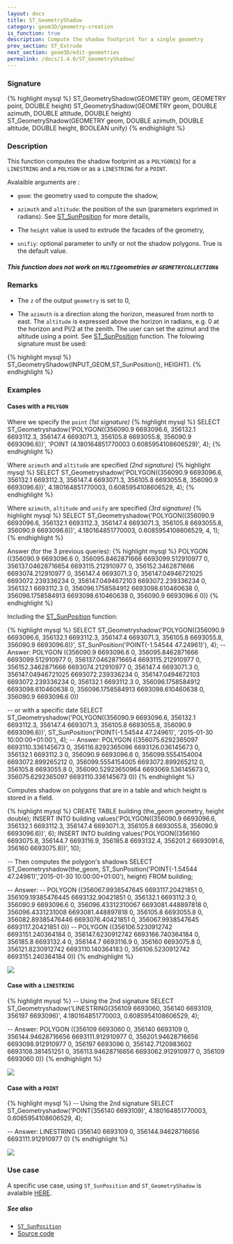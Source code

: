 ```yaml
---
layout: docs
title: ST_GeometryShadow
category: geom3D/geometry-creation
is_function: true
description: Compute the shadow footprint for a single geometry
prev_section: ST_Extrude
next_section: geom3D/edit-geometries
permalink: /docs/1.4.0/ST_GeometryShadow/
---
```


### Signature

{% highlight mysql %}
ST_GeometryShadow(GEOMETRY geom, GEOMETRY point, DOUBLE height)
ST_GeometryShadow(GEOMETRY geom, DOUBLE azimuth, DOUBLE altitude,
                                 DOUBLE height)
ST_GeometryShadow(GEOMETRY geom, DOUBLE azimuth, DOUBLE altitude,
                                 DOUBLE height, BOOLEAN unify)
{% endhighlight %}

### Description

This function computes the shadow footprint as a `POLYGON`(s) for a `LINESTRING` and a `POLYGON` or as a `LINESTRING` for a `POINT`.

Avalaible arguments are :
 
* `geom`: the geometry used to compute the shadow,

* `azimuth` and `altitude`: the position of the sun (parameters exprimed in radians). See [ST_SunPosition](../ST_SunPosition) for more details,

* The `height` value is used to extrude the facades of the geometry,

* `unifiy`: optional parameter to unify or not the shadow polygons. True is the default value.

<div class="note warning">
    <h5>This function does not work on <code>MULTI</code>geometries or <code>GEOMETRYCOLLECTION</code>s</h5>
</div>

### Remarks
* The `z` of the output `geometry` is set to 0,

* The `azimuth` is a direction along the horizon, measured from north to east. The `altitude` is expressed above the horizon in radians, e.g. 0 at the horizon and PI/2 at the zenith. The user can set the azimut and the altitude using a point. See [ST_SunPosition](../ST_SunPosition) function. The folowing signature must be used:

{% highlight mysql %}
ST_GeometryShadow(INPUT_GEOM,ST_SunPosition(), HEIGHT).
{% endhighlight %}


### Examples

#### Cases with a `POLYGON`

Where we specify the `point` *(1st signature)*
{% highlight mysql %}
SELECT ST_Geometryshadow('POLYGON((356090.9 6693096.6, 356132.1 6693112.3, 356147.4 6693071.3, 356105.8 6693055.8, 356090.9 6693096.6))', 
                         'POINT (4.180164851770003 0.6085954108606529)', 4);
{% endhighlight %}

Where `azimuth` and `altitude` are specified *(2nd signature)*
{% highlight mysql %}
SELECT ST_Geometryshadow('POLYGON((356090.9 6693096.6, 356132.1 6693112.3, 356147.4 6693071.3, 356105.8 6693055.8, 356090.9 6693096.6))', 
                         4.180164851770003, 0.6085954108606529, 4);
{% endhighlight %}

Where `azimuth`, `altitude` and `unify` are specified *(3rd signature)*
{% highlight mysql %}
SELECT ST_Geometryshadow('POLYGON((356090.9 6693096.6, 356132.1 6693112.3, 356147.4 6693071.3, 356105.8 6693055.8, 356090.9 6693096.6))', 
                         4.180164851770003, 0.6085954108606529, 4, 1);
{% endhighlight %}

Answer (for the 3 previous queries): 
{% highlight mysql %}
POLYGON ((356090.9 6693096.6 0, 356095.8462871666 6693099.512910977 0, 356137.04628716654 6693115.212910977 0, 356152.3462871666 6693074.212910977 0, 356147.4 6693071.3 0, 356147.04946721025 6693072.239336234 0, 356147.0494672103 6693072.239336234 0, 356132.1 6693112.3 0, 356096.1758584912 6693098.610460638 0, 356096.1758584913 6693098.610460638 0, 356090.9 6693096.6 0)) 
{% endhighlight %}

Including the [ST_SunPosition](../ST_SunPosition) function:

{% highlight mysql %}
SELECT ST_Geometryshadow('POLYGON((356090.9 6693096.6, 356132.1 6693112.3, 356147.4 6693071.3, 356105.8 6693055.8, 356090.9 6693096.6))', 
                          ST_SunPosition('POINT(-1.54544 47.24961)'), 4);
-- Answer: POLYGON ((356090.9 6693096.6 0, 356095.8462871666 6693099.512910977 0, 356137.04628716654 6693115.212910977 0, 356152.3462871666 6693074.212910977 0, 356147.4 6693071.3 0, 356147.04946721025 6693072.239336234 0, 356147.0494672103 6693072.239336234 0, 356132.1 6693112.3 0, 356096.1758584912 6693098.610460638 0, 356096.1758584913 6693098.610460638 0, 356090.9 6693096.6 0)) 

-- or with a specific date
SELECT ST_Geometryshadow('POLYGON((356090.9 6693096.6, 356132.1 6693112.3, 356147.4 6693071.3, 356105.8 6693055.8, 356090.9 6693096.6))', 
                          ST_SunPosition('POINT(-1.54544 47.24961)',
                                         '2015-01-30 10:00:00+01:00'), 4);
-- Answer: POLYGON ((356075.6292365097 6693110.336145673 0, 356116.8292365096 6693126.036145673 0, 356132.1 6693112.3 0, 356090.9 6693096.6 0, 356099.5554154004 6693072.899265212 0, 356099.5554154005 6693072.899265212 0, 356105.8 6693055.8 0, 356090.52923650964 6693069.536145673 0, 356075.6292365097 6693110.336145673 0))
{% endhighlight %}


Computes shadow on polygons that are in a table and which height is stored in a field.

{% highlight mysql %}
CREATE TABLE building (the_geom geometry, height double);
INSERT INTO building values('POLYGON((356090.9 6693096.6, 356132.1 6693112.3, 356147.4 6693071.3, 356105.8 6693055.8, 356090.9 6693096.6))', 6);
INSERT INTO building values('POLYGON((356160 6693075.8, 356144.7 6693116.9, 356185.8 6693132.4, 356201.2 6693091.6, 356160 6693075.8))', 10);

-- Then computes the polygon's shadows
SELECT ST_Geometryshadow(the_geom, ST_SunPosition('POINT(-1.54544 47.24961)','2015-01-30 10:00:00+01:00'), height) FROM building;

-- Answer: 
-- POLYGON ((356067.9938547645 6693117.20421851 0, 356109.19385476445 6693132.90421851 0, 356132.1 6693112.3 0, 356090.9 6693096.6 0, 356096.43312310067 6693081.448897818 0, 356096.4331231008 6693081.448897818 0, 356105.8 6693055.8 0, 356082.89385476446 6693076.40421851 0, 356067.9938547645 6693117.20421851 0)) 
-- POLYGON ((356106.5230912742 6693151.240364184 0, 356147.6230912742 6693166.740364184 0, 356185.8 6693132.4 0, 356144.7 6693116.9 0, 356160 6693075.8 0, 356121.8230912742 6693110.140364183 0, 356106.5230912742 6693151.240364184 0)) 
{% endhighlight %}

<img class="displayed" src="../ST_GeometryShadow_case1.png"/>

#### Case with a `LINESTRING`

{% highlight mysql %}
-- Using the 2nd signature
SELECT ST_Geometryshadow('LINESTRING(356109 6693060, 356140 6693109, 356197 6693096)', 
                          4.180164851770003, 0.6085954108606529, 4);

-- Answer: POLYGON ((356109 6693060 0, 356140 6693109 0, 356144.94628716656 6693111.912910977 0, 356201.94628716656 6693098.912910977 0, 356197 6693096 0, 356142.7120983602 6693108.381451251 0, 356113.94628716656 6693062.912910977 0, 356109 6693060 0))
{% endhighlight %}

<img class="displayed" src="../ST_GeometryShadow_case2.png"/>


#### Case with a `POINT`

{% highlight mysql %}
-- Using the 2nd signature
SELECT ST_Geometryshadow('POINT(356140 6693109)', 
                          4.180164851770003, 0.6085954108606529, 4);

-- Answer: LINESTRING (356140 6693109 0, 356144.94628716656 6693111.912910977 0) 
{% endhighlight %}

<img class="displayed" src="../ST_GeometryShadow_case3.png"/>

### Use case
A specific use case, using `ST_SunPosition` and `ST_GeometryShadow` is avalaible [HERE](https://github.com/orbisgis/h2gis/wiki/3.3-Compute-building's-shadow).

##### See also

* [`ST_SunPosition`](../ST_SunPosition)
* <a href="https://github.com/orbisgis/h2gis/blob/master/h2gis-functions/src/main/java/org/h2gis/functions/spatial/earth/ST_GeometryShadow.java" target="_blank">Source code</a>
